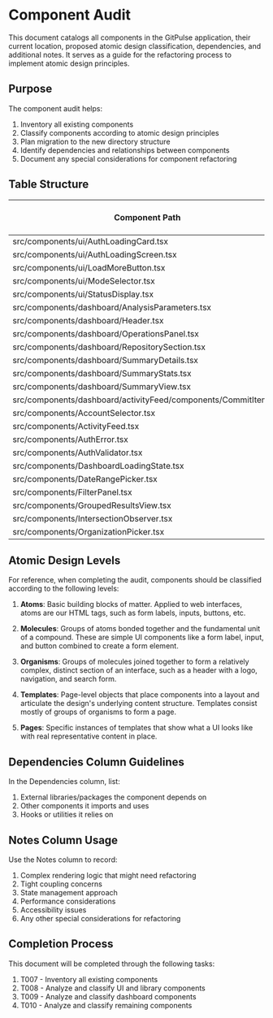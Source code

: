 # Component Audit

This document catalogs all components in the GitPulse application, their current location, proposed atomic design classification, dependencies, and additional notes. It serves as a guide for the refactoring process to implement atomic design principles.

## Purpose

The component audit helps:
1. Inventory all existing components
2. Classify components according to atomic design principles
3. Plan migration to the new directory structure
4. Identify dependencies and relationships between components
5. Document any special considerations for component refactoring

## Table Structure

| Component Path | Component Name | Current Location | Proposed Atomic Level | Dependencies | Notes |
|---------------|----------------|------------------|------------------------|--------------|-------|
| src/components/ui/AuthLoadingCard.tsx | AuthLoadingCard | ui | | | |
| src/components/ui/AuthLoadingScreen.tsx | AuthLoadingScreen | ui | | | |
| src/components/ui/LoadMoreButton.tsx | LoadMoreButton | ui | | | |
| src/components/ui/ModeSelector.tsx | ModeSelector | ui | | | |
| src/components/ui/StatusDisplay.tsx | StatusDisplay | ui | | | |
| src/components/dashboard/AnalysisParameters.tsx | AnalysisParameters | dashboard | | | |
| src/components/dashboard/Header.tsx | Header | dashboard | | | |
| src/components/dashboard/OperationsPanel.tsx | OperationsPanel | dashboard | | | |
| src/components/dashboard/RepositorySection.tsx | RepositorySection | dashboard | | | |
| src/components/dashboard/SummaryDetails.tsx | SummaryDetails | dashboard | | | |
| src/components/dashboard/SummaryStats.tsx | SummaryStats | dashboard | | | |
| src/components/dashboard/SummaryView.tsx | SummaryView | dashboard | | | |
| src/components/dashboard/activityFeed/components/CommitItem.tsx | CommitItem | dashboard/activityFeed/components | | | |
| src/components/AccountSelector.tsx | AccountSelector | components | | | |
| src/components/ActivityFeed.tsx | ActivityFeed | components | | | |
| src/components/AuthError.tsx | AuthError | components | | | |
| src/components/AuthValidator.tsx | AuthValidator | components | | | |
| src/components/DashboardLoadingState.tsx | DashboardLoadingState | components | | | |
| src/components/DateRangePicker.tsx | DateRangePicker | components | | | |
| src/components/FilterPanel.tsx | FilterPanel | components | | | |
| src/components/GroupedResultsView.tsx | GroupedResultsView | components | | | |
| src/components/IntersectionObserver.tsx | IntersectionObserver | components | | | |
| src/components/OrganizationPicker.tsx | OrganizationPicker | components | | | |

## Atomic Design Levels

For reference, when completing the audit, components should be classified according to the following levels:

1. **Atoms**: Basic building blocks of matter. Applied to web interfaces, atoms are our HTML tags, such as form labels, inputs, buttons, etc.

2. **Molecules**: Groups of atoms bonded together and the fundamental unit of a compound. These are simple UI components like a form label, input, and button combined to create a form element.

3. **Organisms**: Groups of molecules joined together to form a relatively complex, distinct section of an interface, such as a header with a logo, navigation, and search form.

4. **Templates**: Page-level objects that place components into a layout and articulate the design's underlying content structure. Templates consist mostly of groups of organisms to form a page.

5. **Pages**: Specific instances of templates that show what a UI looks like with real representative content in place.

## Dependencies Column Guidelines

In the Dependencies column, list:
1. External libraries/packages the component depends on
2. Other components it imports and uses
3. Hooks or utilities it relies on

## Notes Column Usage

Use the Notes column to record:
1. Complex rendering logic that might need refactoring
2. Tight coupling concerns
3. State management approach 
4. Performance considerations
5. Accessibility issues
6. Any other special considerations for refactoring

## Completion Process

This document will be completed through the following tasks:
1. T007 - Inventory all existing components
2. T008 - Analyze and classify UI and library components
3. T009 - Analyze and classify dashboard components
4. T010 - Analyze and classify remaining components
